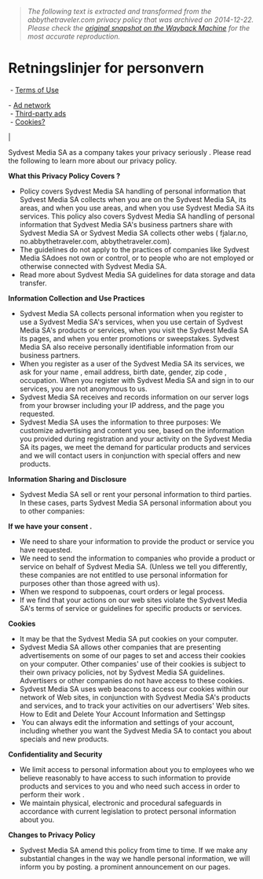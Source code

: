 > *The following text is extracted and transformed from the abbythetraveler.com privacy policy that was archived on 2014-12-22. Please check the [original snapshot on the Wayback Machine](https://web.archive.org/web/20141222210310id_/http%3A//www.abbythetraveler.com/information/personvern.asp) for the most accurate reproduction.*

# Retningslinjer for personvern

  
 \- [Terms of Use](https://web.archive.org/information/tjenestebetingelser.asp)

\- [Ad network](https://web.archive.org/information/annonser.asp)  
 \- [Third-party ads](https://web.archive.org/information/annonser_tredjepart.asp)  
 \- [Cookies?](https://web.archive.org/information/cookies_informasjonskapsler.asp)

| 

Sydvest Media SA as a company takes your privacy seriously . Please read the following to learn more about our privacy policy.

**What this Privacy Policy Covers ?**

  * Policy covers Sydvest Media SA handling of personal information that Sydvest Media SA collects when you are on the Sydvest Media SA, its areas, and when you use areas, and when you use Sydvest Media SA its services. This policy also covers Sydvest Media SA handling of personal information that Sydvest Media SA's business partners share with Sydvest Media SA or Sydvest Media SA collects other webs ( fjalar.no, no.abbythetraveler.com, abbythetraveler.com).
  * The guidelines do not apply to the practices of companies like Sydvest Media SAdoes not own or control, or to people who are not employed or otherwise connected with Sydvest Media SA.
  * Read more about Sydvest Media SA guidelines for data storage and data transfer. 



**Information Collection and Use Practices**

  * Sydvest Media SA collects personal information when you register to use a Sydvest Media SA's services, when you use certain of Sydvest Media SA's products or services, when you visit the Sydvest Media SA its pages, and when you enter promotions or sweepstakes. Sydvest Media SA also receive personally identifiable information from our business partners.
  * When you register as a user of the Sydvest Media SA its services, we ask for your name , email address, birth date, gender, zip code , occupation. When you register with Sydvest Media SA and sign in to our services, you are not anonymous to us.
  * Sydvest Media SA receives and records information on our server logs from your browser including your IP address, and the page you requested.
  * Sydvest Media SA uses the information to three purposes: We customize advertising and content you see, based on the information you provided during registration and your activity on the Sydvest Media SA its pages, we meet the demand for particular products and services and we will contact users in conjunction with special offers and new products.



  
**Information Sharing and Disclosure**

  * Sydvest Media SA sell or rent your personal information to third parties. In these cases, parts Sydvest Media SA personal information about you to other companies:



**If we have your consent .**   


  * We need to share your information to provide the product or service you have requested. 
  * We need to send the information to companies who provide a product or service on behalf of Sydvest Media SA. (Unless we tell you differently, these companies are not entitled to use personal information for purposes other than those agreed with us).
  * When we respond to subpoenas, court orders or legal process. 
  * If we find that your actions on our web sites violate the Sydvest Media SA's terms of service or guidelines for specific products or services. 



**Cookies**

  * It may be that the Sydvest Media SA put cookies on your computer. 
  * Sydvest Media SA allows other companies that are presenting advertisements on some of our pages to set and access their cookies on your computer. Other companies' use of their cookies is subject to their own privacy policies, not by Sydvest Media SA guidelines. Advertisers or other companies do not have access to these cookies.
  * Sydvest Media SA uses web beacons to access our cookies within our network of Web sites, in conjunction with Sydvest Media SA's products and services, and to track your activities on our advertisers' Web sites. How to Edit and Delete Your Account Information and Settingsp 
  *  You can always edit the information and settings of your account, including whether you want the Sydvest Media SA to contact you about specials and new products. 



**Confidentiality and Security**

  * We limit access to personal information about you to employees who we believe reasonably to have access to such information to provide products and services to you and who need such access in order to perform their work .
  * We maintain physical, electronic and procedural safeguards in accordance with current legislation to protect personal information about you. 



**Changes to Privacy Policy**

  * Sydvest Media SA amend this policy from time to time. If we make any substantial changes in the way we handle personal information, we will inform you by posting. a prominent announcement on our pages.



